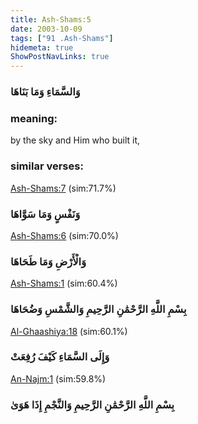 ```yaml
---
title: Ash-Shams:5
date: 2003-10-09
tags: ["91 .Ash-Shams"]
hidemeta: true 
ShowPostNavLinks: true 
---
```

### وَالسَّمَاءِ وَمَا بَنَاهَا
### meaning: 
by the sky and Him who built it,
### similar verses: 

[Ash-Shams:7](/91/7) (sim:71.7%)

### وَنَفْسٍ وَمَا سَوَّاهَا

[Ash-Shams:6](/91/6) (sim:70.0%)

### وَالْأَرْضِ وَمَا طَحَاهَا

[Ash-Shams:1](/91/1) (sim:60.4%)

### بِسْمِ اللَّهِ الرَّحْمَٰنِ الرَّحِيمِ وَالشَّمْسِ وَضُحَاهَا

[Al-Ghaashiya:18](/88/18) (sim:60.1%)

### وَإِلَى السَّمَاءِ كَيْفَ رُفِعَتْ

[An-Najm:1](/53/1) (sim:59.8%)

### بِسْمِ اللَّهِ الرَّحْمَٰنِ الرَّحِيمِ وَالنَّجْمِ إِذَا هَوَىٰ
